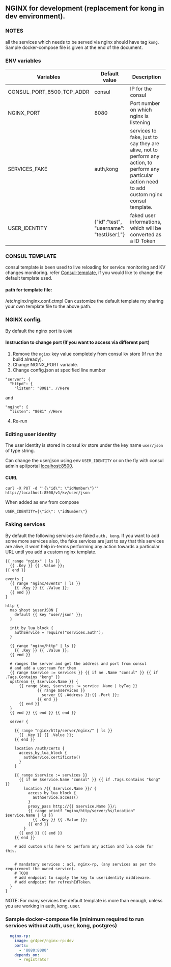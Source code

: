 ## NGINX for development (replacement for kong in dev environment).

### NOTES
all the services which needs to be served via nginx should have tag `kong`. Sample docker-compose file is given at the end of the document.

### ENV variables

Variables | Default value | Description
--- | --- | ---
CONSUL_PORT_8500_TCP_ADDR | consul | IP for the consul
NGINX_PORT | 8080 | Port number on which nginx is listening
SERVICES_FAKE | auth,kong | services to fake, just to say they are alive, not to perform any action, to perform any particular action need to add custom nginx consul template.
USER_IDENTITY | {\"id\":\"test\", \"username\": \"testUser1\"} | faked user informations, which will be converted as a ID Token

### CONSUL TEMPLATE
consul template is been used to live reloading for service monitoring and KV changes monitoring. refer [Consul-template](https://github.com/hashicorp/consul-template), if you would like to change the default template used.

####  path for template file:
/etc/nginx/nginx.conf.ctmpl
Can customize the default template my sharing your own template file to the above path.

### NGINX config.
By default the nginx port is `8080`

#### Instruction to change port (If you want to access via different port)
1. Remove the `nginx` key value completely from consul kv store (If run the build already).
2. Change NGINX_PORT variable.
3. Change config.json at specified line number

```
"server": {
  "httpd": {
    "listen": "8081", //Here
```

and

```
"nginx": {
  "listen": "8081" //Here
```

4. Re-run

### Editing user identity
The user identity is stored in consul kv store under the key name `user/json` of type string.

Can change the user/json using env `USER_IDENTITY` or on the fly with consul admin api/portal [localhost:8500](http://localhost:8500).

#### CURL
```
curl -X PUT -d "'{\"id\": \"idNumber\"}'" http://localhost:8500/v1/kv/user/json
```

When added as env from compose

```
USER_IDENTITY={\"id\": \"idNumber\"}
```

### Faking services
By default the following services are faked `auth, kong`. If you want to add some more services also, the fake services are just to say that this services are alive, it wont help in-terms performing any action towards a particular URL until you add a custom nginx template.

```config
{{ range "nginx" | ls }}
  {{ .Key }} {{ .Value }};
{{ end }}

events {
  {{ range "nginx/events" | ls }}
    {{ .Key }} {{ .Value }};
  {{ end }}
}

http {
  map $host $userJSON {
    default {{ key "user/json" }};
  }

  init_by_lua_block {
    authService = require("services.auth");
  }

  {{ range "nginx/http" | ls }}
    {{ .Key }} {{ .Value }};
  {{ end }}

  # ranges the server and get the address and port from consul
  # and add a upstream for them
  {{ range $service := services }} {{ if ne .Name "consul" }} {{ if .Tags.Contains "kong" }}
  upstream {{ $service.Name }} {
      {{ range $tag, $services := service .Name | byTag }}
              {{ range $services }}
                server {{ .Address }}:{{ .Port }};
              {{ end }}
      {{ end }}
  }
  {{ end }} {{ end }} {{ end }}

  server {

    {{ range "nginx/http/server/nginx/" | ls }}
      {{ .Key }} {{ .Value }};
    {{ end }}

    location /auth/certs {
      access_by_lua_block {
        authService.certificate()
      }
    }

    {{ range $service := services }}
      {{ if ne $service.Name "consul" }} {{ if .Tags.Contains "kong" }}
        location /{{ $service.Name }}/ {
          access_by_lua_block {
            authService.access()
          }
          proxy_pass http://{{ $service.Name }}/;
          {{ range printf "nginx/http/server/%s/location" $service.Name | ls }}
            {{ .Key }} {{ .Value }};
          {{ end }}
        }
      {{ end }} {{ end }}
    {{ end }}

    # add custom urls here to perform any action and lua code for this.


    # mandatory services : acl, nginx-rp, (any services as per the requirement the owned service).
    # TODO
    # add endpoint to supply the key to useridentity middleware.
    # add endpoint for refreshIdToken.
  }
}

```

NOTE: For many services the default template is more than enough, unless you are working in auth, kong, user.

### Sample docker-compose file (minimum required to run services without auth, user, kong, postgres)
```yaml
  nginx-rp:
    image: gr4per/nginx-rp:dev
    ports:
      - '8080:8080'
    depends_on:
      - registrator
```
